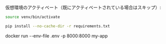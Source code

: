 仮想環境のアクティベート（既にアクティベートされている場合はスキップ）:

```bash
source venv/bin/activate
```

```bash
pip install --no-cache-dir -r requirements.txt
```

docker run --env-file .env -p 8000:8000 my-app
